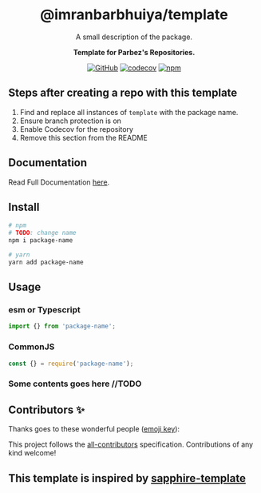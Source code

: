 <div align="center">

# @imranbarbhuiya/template

A small description of the package.

**Template for Parbez's Repositories.**

[![GitHub](https://img.shields.io/github/license/imranbarbhuiya/template)](https://github.com/imranbarbhuiya/template/blob/main/LICENSE.md)
[![codecov](https://codecov.io/gh/imranbarbhuiya/template/branch/main/graph/badge.svg?token=0MSAyoZNxz)](https://codecov.io/gh/imranbarbhuiya/template)
[![npm](https://img.shields.io/npm/v/@imranbarbhuiya/template?color=crimson&logo=npm&style=flat-square)](https://www.npmjs.com/package/@imranbarbhuiya/template)

</div>

## Steps after creating a repo with this template

1. Find and replace all instances of `template` with the package name.
2. Ensure branch protection is on
3. Enable Codecov for the repository
4. Remove this section from the README

## Documentation

Read Full Documentation [here](https://package-name.js.org/).

## Install

```bash
# npm
# TODO: change name
npm i package-name

# yarn
yarn add package-name

```

## Usage

### esm or Typescript

```ts
import {} from 'package-name';
```

### CommonJS

```js
const {} = require('package-name');
```

### Some contents goes here //TODO

## Contributors ✨

Thanks goes to these wonderful people ([emoji key](https://allcontributors.org/docs/en/emoji-key)):

<!-- ALL-CONTRIBUTORS-LIST:START - Do not remove or modify this section -->
<!-- prettier-ignore-start -->
<!-- markdownlint-disable -->
<!-- markdownlint-enable -->
<!-- prettier-ignore-end -->

<!-- ALL-CONTRIBUTORS-LIST:END -->

This project follows the [all-contributors](https://github.com/all-contributors/all-contributors) specification. Contributions of any kind welcome!

## This template is inspired by [sapphire-template](https://github.com/sapphiredev/sapphire-template)
